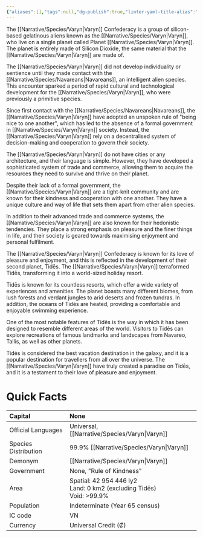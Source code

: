 ```yaml
---
{"aliases":[],"tags":null,"dg-publish":true,"linter-yaml-title-alias":"Quick Facts","permalink":"/narrative/factions/varyn-confederacy/","dgPassFrontmatter":true}
---
```


The [[Narrative/Species/Varyn\|Varyn]] Confederacy is a group of silicon-based gelatinous aliens known as the [[Narrative/Species/Varyn\|Varyn]], who live on a single planet called Planet [[Narrative/Species/Varyn\|Varyn]]. The planet is entirely made of Silicon Dioxide, the same material that the [[Narrative/Species/Varyn\|Varyn]] are made of.

The [[Narrative/Species/Varyn\|Varyn]] did not develop individuality or sentience until they made contact with the [[Narrative/Species/Navareans\|Navareans]], an intelligent alien species. This encounter sparked a period of rapid cultural and technological development for the [[Narrative/Species/Varyn\|Varyn]], who were previously a primitive species.

Since first contact with the [[Narrative/Species/Navareans\|Navareans]], the [[Narrative/Species/Varyn\|Varyn]] have adopted an unspoken rule of "being nice to one another", which has led to the absence of a formal government in [[Narrative/Species/Varyn\|Varyn]] society. Instead, the [[Narrative/Species/Varyn\|Varyn]] rely on a decentralised system of decision-making and cooperation to govern their society.

The [[Narrative/Species/Varyn\|Varyn]] do not have cities or any architecture, and their language is simple. However, they have developed a sophisticated system of trade and commerce, allowing them to acquire the resources they need to survive and thrive on their planet.

Despite their lack of a formal government, the [[Narrative/Species/Varyn\|Varyn]] are a tight-knit community and are known for their kindness and cooperation with one another. They have a unique culture and way of life that sets them apart from other alien species.

In addition to their advanced trade and commerce systems, the [[Narrative/Species/Varyn\|Varyn]] are also known for their hedonistic tendencies. They place a strong emphasis on pleasure and the finer things in life, and their society is geared towards maximising enjoyment and personal fulfilment.

The [[Narrative/Species/Varyn\|Varyn]] Confederacy is known for its love of pleasure and enjoyment, and this is reflected in the development of their second planet, Tidēs. The [[Narrative/Species/Varyn\|Varyn]] terraformed Tidēs, transforming it into a world-sized holiday resort.

Tidēs is known for its countless resorts, which offer a wide variety of experiences and amenities. The planet boasts many different biomes, from lush forests and verdant jungles to arid deserts and frozen tundras. In addition, the oceans of Tidēs are heated, providing a comfortable and enjoyable swimming experience.

One of the most notable features of Tidēs is the way in which it has been designed to resemble different areas of the world. Visitors to Tidēs can explore recreations of famous landmarks and landscapes from Navareo, Tallis, as well as other planets.

Tidēs is considered the best vacation destination in the galaxy, and it is a popular destination for travellers from all over the universe. The [[Narrative/Species/Varyn\|Varyn]] have truly created a paradise on Tidēs, and it is a testament to their love of pleasure and enjoyment.

# Quick Facts

|    Capital                 |    None<br>                                                                                                                                                                              |
|:---------------------------|:-----------------------------------------------------------------------------------------------------------------------------------------------------------------------------------------|
|    Official Languages      |    Universal, [[Narrative/Species/Varyn\|Varyn]]                                                                                                                                                                      |
|    Species Distribution    | <div>99.9% [[Narrative/Species/Varyn\|Varyn]]</div>                                                                                                                                                                   |
|    Demonym                 |    [[Narrative/Species/Varyn\|Varyn]]                                                                                                                                                                                 |
|    Government              |    None, "Rule of Kindness"                                                                                                                                                              |
|    Area                    | Spatial: 42 954 446 ly2&nbsp;<div>Land: 0 km2 (excluding Tidēs)&nbsp;</div><div>Void: &gt;99.9%<br>                                                                               </div> |
|    Population              |                                                                                                                                               Indeterminate (Year 65 census)             |
|    IC code                 |    VN                                                                                                                                                                                    |
|    Currency                |  Universal Credit (₡)                                                                                                                                                                    |  